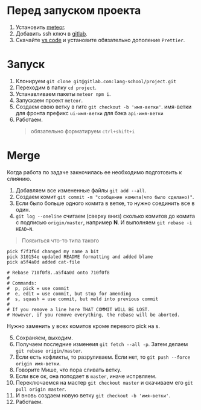 # Перед запуском проекта

1. Установить [meteor](https://www.meteor.com/install).
2. Добавить ssh ключ в [gitlab](https://gitlab.com/profile/keys).
3. Скачайте [vs code](https://code.visualstudio.com/) и установите обязательно дополение `Prettier`.

# Запуск

1. Клонируем `git clone git@gitlab.com:lang-school/project.git`
1. Переходим в папку `cd project`.
1. Устанавливаем пакеты `meteor npm i`.
1. Запускаем проект `meteor`.
1. Создаем свою ветку в гите `git checkout -b 'имя-ветки'`. имя-ветки для фронта префикс `ui-имя-ветки` для бэка `api-имя-ветки`
1. Работаем.
   > обязательно форматируем `ctrl+shift+i`

# Merge

Когда работа по задаче закночилась ее необходимо подготовить к слиянию.

1. Добавляем все измененные файлы `git add --all`.
2. Создаем комит `git commit -m "сообщение комита(что было сделано)"`.
3. Если было больше одного комита в ветке, то нужно соединить все в один.
4. `git log --oneline` считаем (сверху вниз) сколько комитов до комита с подписью `origin/master`, например **N**. И выполняем `git rebase -i HEAD~N`.

> Появиться что-то типа такого

```
pick f7f3f6d changed my name a bit
pick 310154e updated README formatting and added blame
pick a5f4a0d added cat-file

# Rebase 710f0f8..a5f4a0d onto 710f0f8
#
# Commands:
#  p, pick = use commit
#  e, edit = use commit, but stop for amending
#  s, squash = use commit, but meld into previous commit
#
# If you remove a line here THAT COMMIT WILL BE LOST.
# However, if you remove everything, the rebase will be aborted.
```

Нужно заменить у всех комитов кроме перевого pick на s.

5. Сохраняем, выходим.
6. Получаем последние изменеия `git fetch --all -p`. Затем делаем `git rebase origin/master`.
7. Если есть кофликты, то разруливаем. Если нет, то `git push --force origin имя-ветки`.
8. Говорите Мише, что пора сливать ветку.
9. Если все ок, она поподает в `master`, иначе испрвляем.
10. Переключаемся на мастер `git checkout master` и скачиваем его `git pull origin master`.
11. И вновь создаем новую ветку `git checkout -b 'имя-ветки'`.
12. Работаем.
